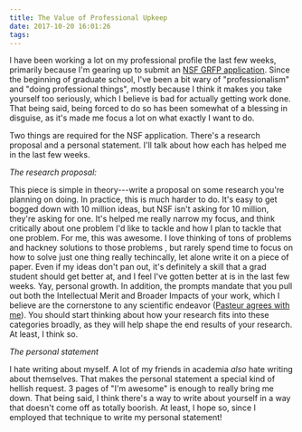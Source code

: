 ```yaml
---
title: The Value of Professional Upkeep 
date: 2017-10-20 16:01:26
tags:
---
```


I have been working a lot on my professional profile the last few weeks, primarily
because I'm gearing up to submit an [NSF GRFP application](https://www.nsfgrfp.org/).
Since the beginning of graduate school, I've been a bit wary of "professionalism" and 
"doing professional things", mostly because I think it makes you take yourself too seriously,
which I believe is bad for actually getting work done. That being said, being forced to do
so has been somewhat of a blessing in disguise, as it's made me focus a lot on what exactly
I want to do. 

Two things are required for the NSF application. There's a research proposal and a personal 
statement. I'll talk about how each has helped me in the last few weeks.

*The research proposal:* 

This piece is simple in theory---write a proposal on some research you're planning on doing. 
In practice, this is much harder to do. It's easy to get bogged down with 10 million ideas, but
NSF isn't asking for 10 million, they're asking for one. It's helped me really narrow my focus,
and think critically about one problem I'd like to tackle and how I plan to tackle that one problem. 
For me, this was awesome. I love thinking of tons of problems and hackney solutions to those problems
, but rarely spend time to focus on how to solve just one thing really techincally, let alone write it 
on a piece of paper. Even if my ideas don't pan out, it's definitely a skill that a grad student should
get better at, and I feel I've gotten better at is in the last few weeks. Yay, personal growth. In addition,
the prompts mandate that you pull out both the Intellectual Merit and Broader Impacts of your work, which
I believe are the cornerstone to any scientific endeavor ([Pasteur agrees with me](https://en.wikipedia.org/wiki/Pasteur%27s_quadrant)).
You should start thinking about how your research fits into these categories broadly, as they 
will help shape the end results of your research. At least, I think so.

*The personal statement*

I hate writing about myself. A lot of my friends in academia _also_ hate writing about themselves. That
makes the personal statement a special kind of hellish request. 3 pages of "I'm awesome" is enough to really
bring me down. That being said, I think there's a way to write about yourself in a way that doesn't
come off as totally boorish. At least, I hope so, since I employed that technique to write my
personal statement! 
